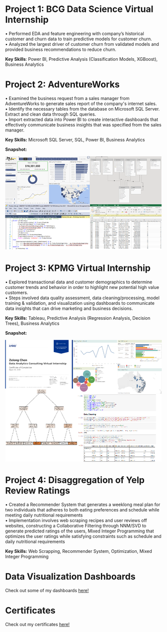 # Project 1: BCG Data Science Virtual Internship

• Performed EDA and feature engineering with company’s historical customer and churn data to train predictive models for customer churn.  
• Analyzed the largest driver of customer churn from validated models and provided business recommendations to reduce churn.

**Key Skills**: Power BI, Predictive Analysis (Classification Models, XGBoost), Business Analytics 

# Project 2: AdventureWorks

• Examined the business request from a sales manager from AdventureWorks to generate sales report of the company's internet sales.  
• Identify the necessary tables from the database on Microsoft SQL Server. Extract and clean data through SQL queries.  
• Import extracted data into Power BI to create interactive dashboards that effectively communicate business insights that was specified from the sales manager.

**Key Skills:** Microsoft SQL Server, SQL, Power BI, Business Analytics  

**Snapshot:**  

[![name](/images/snapshot_adventureworks.png)](https://zelong-chen.github.io/AdventureWorks/)

# Project 3: KPMG Virtual Internship

• Explored transactional data and customer demographics to determine customer trends and behavior in order to highlight new potential high value customers.  
• Steps involved data quality assessment, data cleaning/processing, model training & validation, and visualization using dashboards to communicate data insights that can drive marketing and business decisions.

**Key Skills:** Tableau, Predictive Analysis (Regression Analysis, Decision Trees), Business Analytics

**Snapshot:**  

[![name](/images/snapshot_kpmg.PNG)](https://github.com/Zelong-Chen/KPMG-Virtual-Internship)

# Project 4: Disaggregation of Yelp Review Ratings

• Created a Recommender System that generates a weeklong meal plan for two individuals that adheres to both eating preferences and schedule while meeting daily nutritional requirements  
• Implementation involves web scraping recipes and user reviews off websites, constructing a Collaborative Filtering through NNM/SVD to generate predicted ratings of the users, Mixed Integer Programming that optimizes the user ratings while satisfying constraints such as schedule and daily nutritional requirements

**Key Skills:** Web Scrapping, Recommender System, Optimization, Mixed Integer Programming

# Data Visualization Dashboards
Check out some of my dashboards [here!]()

# Certificates

Check out my certificates [here!](https://zelong-chen.github.io/Certificates/)
